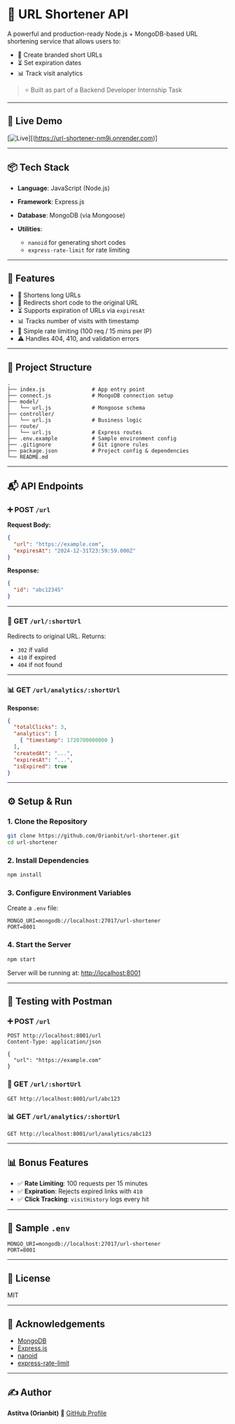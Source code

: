 # 🔗 URL Shortener API

A powerful and production-ready Node.js + MongoDB-based URL shortening service that allows users to:

* 🔗 Create branded short URLs
* ⏳ Set expiration dates
* 📊 Track visit analytics

> ⭐ Built as part of a Backend Developer Internship Task

---

## 🚀 Live Demo

[![Live](https://img.shields.io/badge/Live%20Demo-onrender-green?style=for-the-badge\&logo=render)][(https://url-shortener-nm9j.onrender.com)]

---

## 📦 Tech Stack

* **Language**: JavaScript (Node.js)
* **Framework**: Express.js
* **Database**: MongoDB (via Mongoose)
* **Utilities**:

  * `nanoid` for generating short codes
  * `express-rate-limit` for rate limiting

---

## 🚀 Features

* 🔗 Shortens long URLs
* 🔁 Redirects short code to the original URL
* ⏳ Supports expiration of URLs via `expiresAt`
* 📊 Tracks number of visits with timestamp
* 🧃 Simple rate limiting (100 req / 15 mins per IP)
* ⚠️ Handles 404, 410, and validation errors

---

## 📁 Project Structure

```
.
├── index.js               # App entry point
├── connect.js             # MongoDB connection setup
├── model/
│   └── url.js             # Mongoose schema
├── controller/
│   └── url.js             # Business logic
├── route/
│   └── url.js             # Express routes
├── .env.example           # Sample environment config
├── .gitignore             # Git ignore rules
├── package.json           # Project config & dependencies
└── README.md
```

---

## 📬 API Endpoints

### ➕ POST `/url`

**Request Body:**

```json
{
  "url": "https://example.com",
  "expiresAt": "2024-12-31T23:59:59.000Z"
}
```

**Response:**

```json
{
  "id": "abc12345"
}
```

---

### 🔁 GET `/url/:shortUrl`

Redirects to original URL. Returns:

* `302` if valid
* `410` if expired
* `404` if not found

---

### 📊 GET `/url/analytics/:shortUrl`

**Response:**

```json
{
  "totalClicks": 3,
  "analytics": [
    { "timestamp": 1720700000000 }
  ],
  "createdAt": "...",
  "expiresAt": "...",
  "isExpired": true
}
```

---

## ⚙️ Setup & Run

### 1. Clone the Repository

```bash
git clone https://github.com/Orianbit/url-shortener.git
cd url-shortener
```

### 2. Install Dependencies

```bash
npm install
```

### 3. Configure Environment Variables

Create a `.env` file:

```
MONGO_URI=mongodb://localhost:27017/url-shortener
PORT=8001
```

### 4. Start the Server

```bash
npm start
```

Server will be running at: [http://localhost:8001](http://localhost:8001)

---

## 🧪 Testing with Postman

### ➕ POST `/url`

```http
POST http://localhost:8001/url
Content-Type: application/json

{
  "url": "https://example.com"
}
```

### 🔁 GET `/url/:shortUrl`

```http
GET http://localhost:8001/url/abc123
```

### 📊 GET `/url/analytics/:shortUrl`

```http
GET http://localhost:8001/url/analytics/abc123
```

---

## 📊 Bonus Features

* ✅ **Rate Limiting**: 100 requests per 15 minutes
* ✅ **Expiration**: Rejects expired links with `410`
* ✅ **Click Tracking**: `visitHistory` logs every hit

---

## 📌 Sample `.env`

```env
MONGO_URI=mongodb://localhost:27017/url-shortener
PORT=8001
```

---

## 📄 License

MIT

---

## 🙌 Acknowledgements

* [MongoDB](https://www.mongodb.com/)
* [Express.js](https://expressjs.com/)
* [nanoid](https://github.com/ai/nanoid)
* [express-rate-limit](https://www.npmjs.com/package/express-rate-limit)

---

## ✍️ Author

**Astitva (Orianbit)**
🔗 [GitHub Profile](https://github.com/Orianbit)
